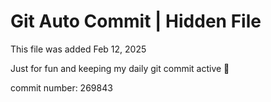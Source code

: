 # Git Auto Commit | Hidden File

This file was added Feb 12, 2025

Just for fun and keeping my daily git commit active 🤪

commit number: 269843
